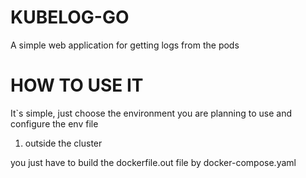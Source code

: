 # KUBELOG-GO 

A simple web application for getting logs from the pods

# HOW TO USE IT

It`s simple, just choose the environment you are planning to use and configure the env file

1. outside the cluster

you just have to build the dockerfile.out file by docker-compose.yaml 